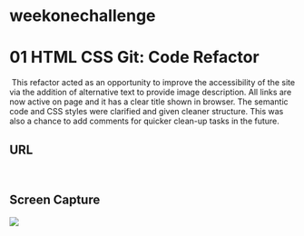 # weekonechallenge
# 01 HTML CSS Git: Code Refactor
​
This refactor acted as an opportunity to improve the accessibility of the site via the addition of alternative text to provide image description. All links are now active on page and it has a clear title shown in browser. The semantic code and CSS styles were clarified and given cleaner structure. This was also a chance to add comments for quicker clean-up tasks in the future. 

## URL

​
## Screen Capture
![](images/screen-capture.jpg)